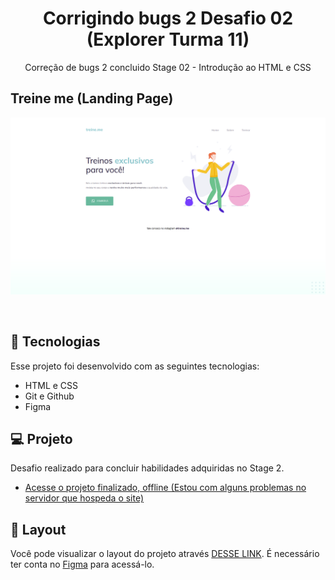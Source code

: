 <h1 align="center"> Corrigindo bugs 2 Desafio 02 (Explorer Turma 11) </h1>
<p align="center"> Correção de bugs 2 concluido Stage 02 - Introdução ao HTML e CSS</p>

## Treine me (Landing Page)

<p align="center">
  <img alt="License" src="https://github.com/DevMaroto/Corrigindo-bugs-2-Desafio-02/blob/Main/images/preview.png"/>
</p>

<br>

## 🚀 Tecnologias

Esse projeto foi desenvolvido com as seguintes tecnologias:

- HTML e CSS
- Git e Github
- Figma

## 💻 Projeto

Desafio realizado para concluir habilidades adquiridas no Stage 2.

- [Acesse o projeto finalizado, offline (Estou com alguns problemas no servidor que hospeda o site)]()

## 🔖 Layout

Você pode visualizar o layout do projeto através [DESSE LINK](https://www.figma.com/file/5VmDqGtXKJraIHorhiJlxE/Explorer---Projeto-02-(Copy)?node-id=0-1&t=rLMnpOdRdWe5zbyZ-0). É necessário ter conta no [Figma](https://figma.com) para acessá-lo.
